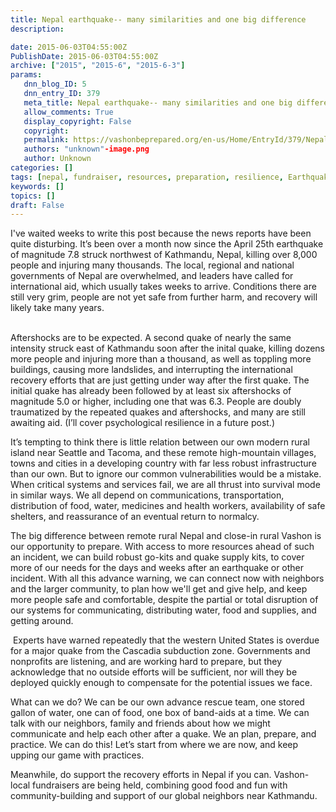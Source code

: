 ```yaml
---
title: Nepal earthquake-- many similarities and one big difference
description: 

date: 2015-06-03T04:55:00Z
PublishDate: 2015-06-03T04:55:00Z
archive: ["2015", "2015-6", "2015-6-3"]
params:
   dnn_blog_ID: 5
   dnn_entry_ID: 379
   meta_title: Nepal earthquake-- many similarities and one big difference
   allow_comments: True
   display_copyright: False
   copyright: 
   permalink: https://vashonbeprepared.org/en-us/Home/EntryId/379/Nepal-earthquake-many-similarities-and-one-big-difference
   authors: "unknown"-image.png
   author: Unknown
categories: []
tags: [nepal, fundraiser, resources, preparation, resilience, Earthquake, 2015]
keywords: []
topics: []
draft: False
---
```


I've waited weeks to write this post because the news reports have been quite disturbing. It&rsquo;s been over a month now since the April 25th earthquake of magnitude 7.8 struck northwest of Kathmandu, Nepal, killing over 8,000 people and injuring many thousands. The local, regional and national governments of Nepal are overwhelmed, and leaders have called for international aid, which usually takes weeks to arrive. Conditions there are still very grim, people are not yet safe from further harm, and recovery will likely take many years. <br />
<br />

<p>Aftershocks are to be expected. A second quake of nearly the same intensity struck east of Kathmandu soon after the inital quake, killing dozens more people and injuring more than a thousand, as well as toppling more buildings, causing more landslides, and interrupting the international recovery efforts that are just getting under way after the first quake. The initial quake has already been followed by at least six aftershocks of magnitude 5.0 or higher, including one that was 6.3. People are doubly traumatized by the repeated quakes and aftershocks, and many are still awaiting aid. (I&rsquo;ll cover psychological resilience in a future post.) </p>
<p>It&rsquo;s tempting to think there is little relation between our own modern rural island near Seattle and Tacoma, and these remote high-mountain villages, towns and cities in a developing country with far less robust infrastructure than our own. But to ignore our common vulnerabilities would be a mistake. When critical systems and services fail, we are all thrust into survival mode in similar ways. We all depend on communications, transportation, distribution of food, water, medicines and health workers, availability of safe shelters, and reassurance of an eventual return to normalcy. </p>
<p>The big difference between remote rural Nepal and close-in rural Vashon is our opportunity to prepare. With access to more resources ahead of such an incident, we can build robust go-kits and quake supply kits, to cover more of our needs for the days and weeks after an earthquake or other incident. With all this advance warning, we can connect now with neighbors and the larger community, to plan how we'll get and give help, and keep more people safe and comfortable, despite the partial or total disruption of our systems for communicating, distributing water, food and supplies, and getting around.</p>
<p>&nbsp;Experts have warned repeatedly that the western United States is overdue for a major quake from the Cascadia subduction zone. Governments and nonprofits are listening, and are working hard to prepare, but they acknowledge that no outside efforts will be sufficient, nor will they be deployed quickly enough to compensate for the potential issues we face. </p>
<p>What can we do? We can be our own advance rescue team, one stored gallon of water, one can of food, one box of band-aids at a time. We can talk with our neighbors, family and friends about how we might communicate and help each other after a quake. We an plan, prepare, and practice. We can do this! Let&rsquo;s start from where we are now, and keep upping our game with practices. </p>
<p>Meanwhile, do support the recovery efforts in Nepal if you can. Vashon-local fundraisers are being held, combining good food and fun with community-building and support of our global neighbors near Kathmandu.</p>
<p>&nbsp;</p>
<p>&nbsp;</p>
<p></p>
